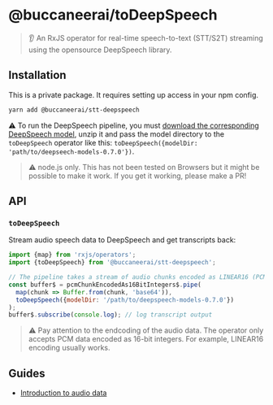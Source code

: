 # @buccaneerai/toDeepSpeech
> 👂 An RxJS operator for real-time speech-to-text (STT/S2T) streaming using the opensource DeepSpeech library.

## Installation
This is a private package. It requires setting up access in your npm config.

```bash
yarn add @buccaneerai/stt-deepspeech
```

⚠️ To run the DeepSpeech pipeline, you must [download the corresponding DeepSpeech model](https://github.com/mozilla/DeepSpeech/releases), unzip it and pass the model directory to the `toDeepSpeech` operator like this: `toDeepSpeech({modelDir: 'path/to/deepseech-models-0.7.0'})`.

> ⚠️ node.js only. This has not been tested on Browsers but it might be possible to make it work.  If you get it working, please make a PR!

## API

### `toDeepSpeech`
Stream audio speech data to DeepSpeech and get transcripts back:
```js
import {map} from 'rxjs/operators';
import {toDeepSpeech} from '@buccaneerai/stt-deepspeech';

// The pipeline takes a stream of audio chunks encoded as LINEAR16 (PCM encoded as 16-bit integers) (Buffer, String, Blob or Typed Array)
const buffer$ = pcmChunkEncodedAs16BitIntegers$.pipe(
  map(chunk => Buffer.from(chunk, 'base64')),
  toDeepSpeech({modelDir: '/path/to/deepspeech-models-0.7.0'})
);
buffer$.subscribe(console.log); // log transcript output
```

> ⚠️ Pay attention to the endcoding of the audio data.  The operator only accepts PCM data encoded as 16-bit integers. For example, LINEAR16 encoding usually works.

## Guides
- [Introduction to audio data](https://developer.mozilla.org/en-US/docs/Web/Media/Formats/Audio_concepts)